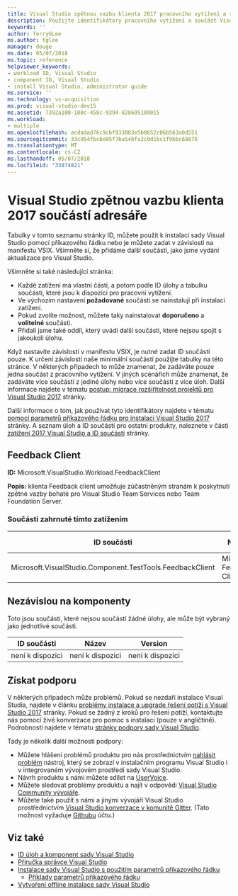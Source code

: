 ```yaml
---
title: Visual Studio zpětnou vazbu klienta 2017 pracovního vytížení a součást ID
description: Použijte identifikátory pracovního vytížení a součást Visual Studio k poskytnutí zpětné vazby bohaté pro Visual Studio Team Services nebo Team Foundation Server
keywords: ''
author: TerryGLee
ms.author: tglee
manager: douge
ms.date: 05/07/2018
ms.topic: reference
helpviewer_keywords:
- workload ID, Visual Studio
- component ID, Visual Studio
- install Visual Studio, administrator guide
ms.service: ''
ms.technology: vs-acquisition
ms.prod: visual-studio-dev15
ms.assetid: 7392a100-100c-458c-9394-828695109015
ms.workload:
- multiple
ms.openlocfilehash: acdadad76c9cbf833003e5b0652c06b563a0d551
ms.sourcegitcommit: 33c954fbc8e05f7ba54bfa2c0d1bc1f9bbc68876
ms.translationtype: MT
ms.contentlocale: cs-CZ
ms.lasthandoff: 05/07/2018
ms.locfileid: "33874821"
---
```

# <a name="visual-studio-feedback-client-2017-component-directory"></a>Visual Studio zpětnou vazbu klienta 2017 součástí adresáře

Tabulky v tomto seznamu stránky ID, můžete použít k instalaci sady Visual Studio pomocí příkazového řádku nebo je můžete zadat v závislosti na manifestu VSIX. Všimněte si, že přidáme další součásti, jako jsme vydání aktualizace pro Visual Studio.

Všimněte si také následující stránka:

* Každé zatížení má vlastní části, a potom podle ID úlohy a tabulku součásti, které jsou k dispozici pro pracovní vytížení.
* Ve výchozím nastavení **požadované** součásti se nainstalují při instalaci zatížení.
* Pokud zvolíte možnost, můžete taky nainstalovat **doporučeno** a **volitelné** součásti.
* Přidali jsme také oddíl, který uvádí další součásti, které nejsou spojit s jakoukoli úlohu.

Když nastavíte závislosti v manifestu VSIX, je nutné zadat ID součástí pouze. K určení závislostí naše minimální součástí použijte tabulky na této stránce. V některých případech to může znamenat, že zadáváte pouze jedna součást z pracovního vytížení. V jiných scénářích může znamenat, že zadáváte více součástí z jediné úlohy nebo více součástí z více úloh. Další informace najdete v tématu [postup: migrace rozšiřitelnost projektů pro Visual Studio 2017](../extensibility/how-to-migrate-extensibility-projects-to-visual-studio-2017.md) stránky.

Další informace o tom, jak používat tyto identifikátory najdete v tématu [pomocí parametrů příkazového řádku pro instalaci Visual Studio 2017](use-command-line-parameters-to-install-visual-studio.md) stránky. A seznam úloh a ID součástí pro ostatní produkty, naleznete v části [zatížení 2017 Visual Studio a ID součástí](workload-and-component-ids.md) stránky.

## <a name="feedback-client"></a>Feedback Client

**ID:** Microsoft.VisualStudio.Workload.FeedbackClient

**Popis:** klienta Feedback client umožňuje zúčastněným stranám k poskytnutí zpětné vazby bohaté pro Visual Studio Team Services nebo Team Foundation Server.

### <a name="components-included-by-this-workload"></a>Součásti zahrnuté tímto zatížením

ID součásti | Název | Version | Typ závislosti
--- | --- | --- | ---
Microsoft.VisualStudio.Component.TestTools.FeedbackClient | Microsoft Feedback Client | 15.6.27406.0 | Požadováno

## <a name="unaffiliated-components"></a>Nezávislou na komponenty

Toto jsou součásti, které nejsou součástí žádné úlohy, ale může být vybraný jako jednotlivé součásti.

ID součásti | Název | Version
--- | --- | ---
není k dispozici | není k dispozici | není k dispozici

## <a name="get-support"></a>Získat podporu

V některých případech může problémů. Pokud se nezdaří instalace Visual Studia, najdete v článku [problémy instalace a upgrade řešení potíží s Visual Studio 2017](troubleshooting-installation-issues.md) stránky. Pokud se žádný z kroků pro řešení potíží, kontaktujte nás pomocí živé konverzace pro pomoc s instalací (pouze v angličtině). Podrobnosti najdete v tématu [stránky podpory sady Visual Studio](https://www.visualstudio.com/vs/support/#talktous).

Tady je několik další možnosti podpory:

* Můžete hlášení problémů produktu pro nás prostřednictvím [nahlásit problém](../ide/how-to-report-a-problem-with-visual-studio-2017.md) nástroj, který se zobrazí v instalačním programu Visual Studio i v integrovaném vývojovém prostředí sady Visual Studio.
* Návrh produktu s námi můžete sdílet na [UserVoice](https://visualstudio.uservoice.com/forums/121579).
* Můžete sledovat problémy produktu a najít v odpovědi [Visual Studio Community vývojáře](https://developercommunity.visualstudio.com/).
* Můžete také použít s námi a jinými vývojáři Visual Studio prostřednictvím [Visual Studio konverzace v komunitě Gitter](https://gitter.im/Microsoft/VisualStudio). (Tato možnost vyžaduje [Githubu](https://github.com/) účtu.)

## <a name="see-also"></a>Viz také

* [ID úloh a komponent sady Visual Studio](workload-and-component-ids.md)
* [Příručka správce Visual Studio](visual-studio-administrator-guide.md)
* [Instalace sady Visual Studio s použitím parametrů příkazového řádku](use-command-line-parameters-to-install-visual-studio.md)
  * [Příklady parametrů příkazového řádku](command-line-parameter-examples.md)
* [Vytvoření offline instalace sady Visual Studio](create-an-offline-installation-of-visual-studio.md)

